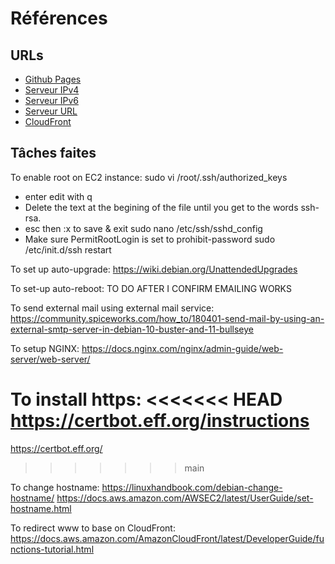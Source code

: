 # Références

## URLs
- [Github Pages](https://plgagne.github.io/Game-Boy-Essentials/)
- [Serveur IPv4](http://54.204.100.238)
- [Serveur IPv6](http://2600:1f10:4ec1:a200:833c:772f:ed3b:9a67)
- [Serveur URL](http://ec2-54-204-100-238.compute-1.amazonaws.com)
- [CloudFront](https://d22xncr9jc5j2j.cloudfront.net)

## Tâches faites
To enable root on EC2 instance:
sudo vi /root/.ssh/authorized_keys
  - enter edit with q
  - Delete the text at the begining of the file until you get to the words ssh-rsa.
  - esc then :x to save & exit
sudo nano /etc/ssh/sshd_config
  - Make sure PermitRootLogin is set to prohibit-password
sudo /etc/init.d/ssh restart

To set up auto-upgrade:
https://wiki.debian.org/UnattendedUpgrades

To set-up auto-reboot:
TO DO AFTER I CONFIRM EMAILING WORKS

To send external mail using external mail service:
https://community.spiceworks.com/how_to/180401-send-mail-by-using-an-external-smtp-server-in-debian-10-buster-and-11-bullseye

To setup NGINX:
https://docs.nginx.com/nginx/admin-guide/web-server/web-server/

To install https:
<<<<<<< HEAD
https://certbot.eff.org/instructions
=======
https://certbot.eff.org/
>>>>>>> main

To change hostname:
https://linuxhandbook.com/debian-change-hostname/
https://docs.aws.amazon.com/AWSEC2/latest/UserGuide/set-hostname.html

To redirect www to base on CloudFront:
https://docs.aws.amazon.com/AmazonCloudFront/latest/DeveloperGuide/functions-tutorial.html